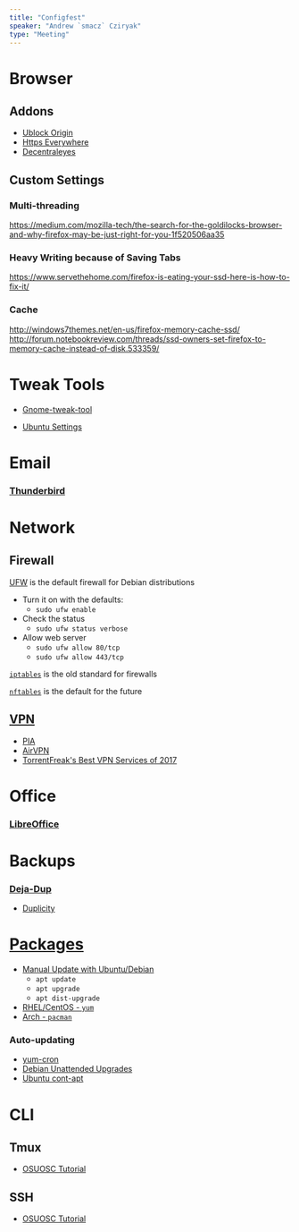 ```yaml
---
title: "Configfest"
speaker: "Andrew `smacz` Cziryak"
type: "Meeting"
---
```

# Browser

## Addons

- [Ublock Origin](https://www.ublock.org/)
- [Https Everywhere](https://www.eff.org/https-everywhere)
- [Decentraleyes](https://decentraleyes.org/)

## Custom Settings

### Multi-threading

https://medium.com/mozilla-tech/the-search-for-the-goldilocks-browser-and-why-firefox-may-be-just-right-for-you-1f520506aa35

### Heavy Writing because of Saving Tabs

https://www.servethehome.com/firefox-is-eating-your-ssd-here-is-how-to-fix-it/

### Cache

http://windows7themes.net/en-us/firefox-memory-cache-ssd/
http://forum.notebookreview.com/threads/ssd-owners-set-firefox-to-memory-cache-instead-of-disk.533359/

# Tweak Tools

- [Gnome-tweak-tool](http://www.makeuseof.com/tag/configure-gnome-3-desktop-gnome-tweak-tool/)

- [Ubuntu Settings](https://wiki.ubuntu.com/SystemSettings)

# Email

### [Thunderbird](https://www.mozilla.org/en-US/thunderbird/)

# Network

## Firewall

[UFW](https://help.ubuntu.com/community/UFW) is the default firewall for Debian distributions

- Turn it on with the defaults:
    - `sudo ufw enable`
- Check the status
    - `sudo ufw status verbose`
- Allow web server
    - `sudo ufw allow 80/tcp`
    - `sudo ufw allow 443/tcp`

[`iptables`](https://wiki.archlinux.org/index.php/Iptables) is the old standard for firewalls

[`nftables`](https://wiki.archlinux.org/index.php/Nftables) is the default for the future

## [VPN](https://wiki.ubuntu.com/VPN)

- [PIA](https://www.privateinternetaccess.com/)
- [AirVPN](https://airvpn.org/)
- [TorrentFreak's Best VPN Services of 2017](https://torrentfreak.com/vpn-anonymous-review-160220/)

# Office

### [LibreOffice](https://www.libreoffice.org/)

# Backups

### [Deja-Dup](https://www.howtogeek.com/108869/how-to-back-up-ubuntu-the-easy-way-with-dj-dup/)

- [Duplicity](http://duplicity.nongnu.org/)

# [Packages](https://www.howtogeek.com/117579/htg-explains-how-software-installation-package-managers-work-on-linux/)

- [Manual Update with Ubuntu/Debian](https://askubuntu.com/questions/196768/how-to-install-updates-via-command-line)
    - `apt update`
    - `apt upgrade`
    - `apt dist-upgrade`
- [RHEL/CentOS - `yum`](https://access.redhat.com/documentation/en-US/Red_Hat_Enterprise_Linux/7/html/System_Administrators_Guide/ch-yum.html)
- [Arch - `pacman`](https://wiki.archlinux.org/index.php/Pacman)

### Auto-updating

- [yum-cron](https://linuxaria.com/howto/enabling-automatic-updates-in-centos-7-and-rhel-7)
- [Debian Unattended Upgrades](https://wiki.debian.org/UnattendedUpgrades)
- [Ubuntu cont-apt](http://www.techrepublic.com/article/automatically-update-your-ubuntu-system-with-cron-apt/)

# CLI

## Tmux

- [OSUOSC Tutorial](https://opensource.osu.edu/tutorials/tmux/)

## SSH

- [OSUOSC Tutorial](https://opensource.osu.edu/tutorials/ssh/)
